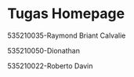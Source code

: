 <!DOCTYPE html>
<html>
<head>
<title>Page Title</title>
</head>
<body>

<h1>Tugas Homepage</h1>
<p>535210035-Raymond Briant Calvalie</p>
<p>535210050-Dionathan</p>
<p>535210022-Roberto Davin</p>
  
</body>
</html>
